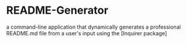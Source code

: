 # README-Generator
a command-line application that dynamically generates a professional README.md file from a user's input using the [Inquirer package]
